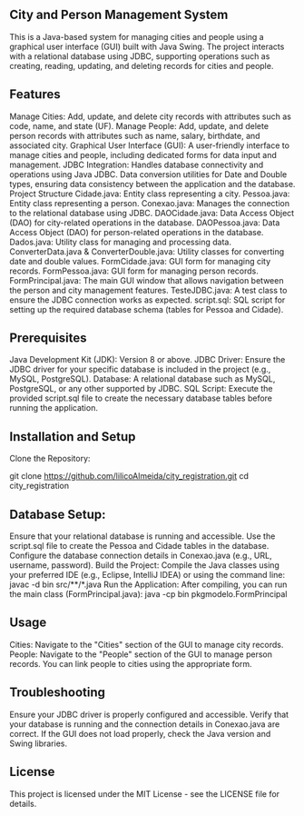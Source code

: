 ## City and Person Management System
This is a Java-based system for managing cities and people using a graphical user interface (GUI) built with Java Swing. The project interacts with a relational database using JDBC, supporting operations such as creating, reading, updating, and deleting records for cities and people.

## Features
Manage Cities: Add, update, and delete city records with attributes such as code, name, and state (UF).
Manage People: Add, update, and delete person records with attributes such as name, salary, birthdate, and associated city.
Graphical User Interface (GUI): A user-friendly interface to manage cities and people, including dedicated forms for data input and management.
JDBC Integration: Handles database connectivity and operations using Java JDBC.
Data conversion utilities for Date and Double types, ensuring data consistency between the application and the database.
Project Structure
Cidade.java: Entity class representing a city.
Pessoa.java: Entity class representing a person.
Conexao.java: Manages the connection to the relational database using JDBC.
DAOCidade.java: Data Access Object (DAO) for city-related operations in the database.
DAOPessoa.java: Data Access Object (DAO) for person-related operations in the database.
Dados.java: Utility class for managing and processing data.
ConverterData.java & ConverterDouble.java: Utility classes for converting date and double values.
FormCidade.java: GUI form for managing city records.
FormPessoa.java: GUI form for managing person records.
FormPrincipal.java: The main GUI window that allows navigation between the person and city management features.
TesteJDBC.java: A test class to ensure the JDBC connection works as expected.
script.sql: SQL script for setting up the required database schema (tables for Pessoa and Cidade).

## Prerequisites
Java Development Kit (JDK): Version 8 or above.
JDBC Driver: Ensure the JDBC driver for your specific database is included in the project (e.g., MySQL, PostgreSQL).
Database: A relational database such as MySQL, PostgreSQL, or any other supported by JDBC.
SQL Script: Execute the provided script.sql file to create the necessary database tables before running the application.

## Installation and Setup
Clone the Repository:

git clone https://github.com/lilicoAlmeida/city_registration.git
cd city_registration

## Database Setup:

Ensure that your relational database is running and accessible.
Use the script.sql file to create the Pessoa and Cidade tables in the database.
Configure the database connection details in Conexao.java (e.g., URL, username, password).
Build the Project: Compile the Java classes using your preferred IDE (e.g., Eclipse, IntelliJ IDEA) or using the command line:
javac -d bin src/**/*.java
Run the Application: After compiling, you can run the main class (FormPrincipal.java):
java -cp bin pkgmodelo.FormPrincipal

## Usage
Cities: Navigate to the "Cities" section of the GUI to manage city records.
People: Navigate to the "People" section of the GUI to manage person records. You can link people to cities using the appropriate form.

## Troubleshooting
Ensure your JDBC driver is properly configured and accessible.
Verify that your database is running and the connection details in Conexao.java are correct.
If the GUI does not load properly, check the Java version and Swing libraries.

## License
This project is licensed under the MIT License - see the LICENSE file for details.
